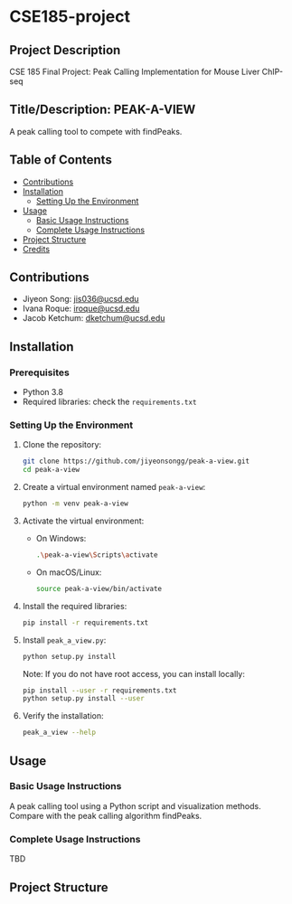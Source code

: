 # CSE185-project

## Project Description
CSE 185 Final Project: Peak Calling Implementation for Mouse Liver ChIP-seq

## Title/Description: PEAK-A-VIEW
A peak calling tool to compete with findPeaks.

## Table of Contents
- [Contributions](#contributions)
- [Installation](#installation)
  - [Setting Up the Environment](#setting-up-the-environment)
- [Usage](#usage)
  - [Basic Usage Instructions](#basic-usage-instructions)
  - [Complete Usage Instructions](#complete-usage-instructions)
- [Project Structure](#project-structure)
- [Credits](#credits)

## Contributions
- Jiyeon Song: [jis036@ucsd.edu](mailto:jis036@ucsd.edu)
- Ivana Roque: [iroque@ucsd.edu](mailto:iroque@ucsd.edu)
- Jacob Ketchum: [dketchum@ucsd.edu](mailto:dketchum@ucsd.edu)

## Installation

### Prerequisites
- Python 3.8
- Required libraries: check the `requirements.txt`

### Setting Up the Environment
1. Clone the repository:
    ```sh
    git clone https://github.com/jiyeonsongg/peak-a-view.git
    cd peak-a-view
    ```

2. Create a virtual environment named `peak-a-view`:
    ```sh
    python -m venv peak-a-view
    ```

3. Activate the virtual environment:
    - On Windows:
      ```sh
      .\peak-a-view\Scripts\activate
      ```
    - On macOS/Linux:
      ```sh
      source peak-a-view/bin/activate
      ```

4. Install the required libraries:
    ```sh
    pip install -r requirements.txt
    ```

5. Install `peak_a_view.py`:
    ```sh
    python setup.py install
    ```

   Note: If you do not have root access, you can install locally:
    ```sh
    pip install --user -r requirements.txt
    python setup.py install --user
    ```

6. Verify the installation:
    ```sh
    peak_a_view --help
    ```

## Usage

### Basic Usage Instructions
A peak calling tool using a Python script and visualization methods. Compare with the peak calling algorithm findPeaks.

### Complete Usage Instructions
TBD

## Project Structure
